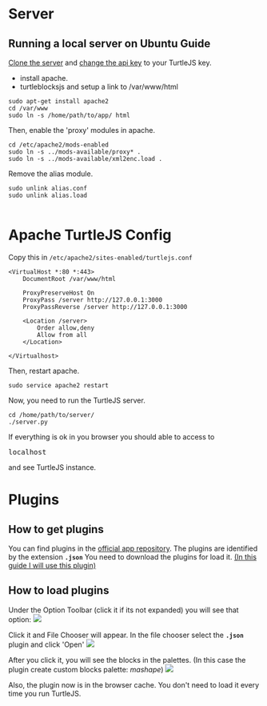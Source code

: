 # Server
## Running a local server on Ubuntu Guide

[Clone the server](https://github.com/tchx84/turtleblocksjs-server)  and [change the api key](https://github.com/tchx84/turtleblocksjs-server/blob/master/settings.py#L26) to your TurtleJS key.

* install apache.
* turtleblocksjs and setup a link to /var/www/html

<pre><code>sudo apt-get install apache2
cd /var/www
sudo ln -s /home/path/to/app/ html
</code></pre>

Then, enable the 'proxy' modules in apache.
<pre><code>cd /etc/apache2/mods-enabled 
sudo ln -s ../mods-available/proxy* . 
sudo ln -s ../mods-available/xml2enc.load .
</code></pre>

Remove the alias module.
<pre><code>sudo unlink alias.conf
sudo unlink alias.load
</code>
</pre>

# Apache TurtleJS Config
Copy this in <code>/etc/apache2/sites-enabled/turtlejs.conf</code>

```
<VirtualHost *:80 *:443>
    DocumentRoot /var/www/html

    ProxyPreserveHost On
    ProxyPass /server http://127.0.0.1:3000
    ProxyPassReverse /server http://127.0.0.1:3000

    <Location /server>
        Order allow,deny
        Allow from all
    </Location>

</Virtualhost>
```
Then, restart apache.
<pre><code>sudo service apache2 restart </code></pre>

Now, you need to run the TurtleJS server.

<pre><code>cd /home/path/to/server/ 
./server.py </code></pre>
If everything is ok in you browser you should able to access to <pre>localhost</pre> and see TurtleJS instance.

Plugins
===
How to get plugins
---
You can find plugins in the [official app repository](https://github.com/walterbender/turtleblocksjs).
The plugins are identified by the extension <code>**.json**</code>
You need to download the plugins for load it.
[(In this guide I will use this plugin)](https://github.com/walterbender/turtleblocksjs/blob/master/translate.json)

How to load plugins
---
Under the Option Toolbar (click it if its not expanded) you will see that option:
<img src='http://people.sugarlabs.org/ignacio/plugin-button.svg'>

Click it and File Chooser will appear. 
In the file chooser select the <code>**.json**</code> plugin and click 'Open'
<img src='http://people.sugarlabs.org/ignacio/LoadPluginsFileChooser.png'>

After you click it, you will see the blocks in the palettes. 
(In this case the plugin create custom blocks palette: *mashape*)
<img src='http://people.sugarlabs.org/ignacio/LoadPluginMashape.png'>

Also, the plugin now is in the browser cache. 
You don't need to load it every time you run TurtleJS.